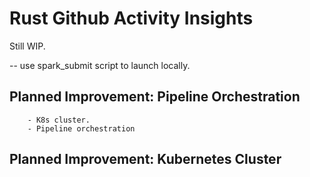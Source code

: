 # Rust Github Activity Insights

Still WIP.

-- use spark_submit script to launch locally.

## Planned Improvement: Pipeline Orchestration

        - K8s cluster.
        - Pipeline orchestration

## Planned Improvement: Kubernetes Cluster